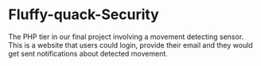 # Fluffy-quack-Security
The PHP tier in our final project involving a movement detecting sensor. This is a website that users could login, provide their email and they would get sent notifications about detected movement.
